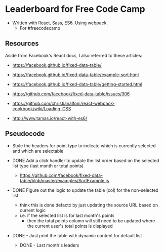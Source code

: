 # Leaderboard for Free Code Camp

* Written with React, Sass, ES6. Using webpack.
  * For #freecodecamp

## Resources

Aside from Facebook's React docs, I also referred to these articles:

* https://facebook.github.io/fixed-data-table/
* https://facebook.github.io/fixed-data-table/example-sort.html
* https://facebook.github.io/fixed-data-table/getting-started.html

* https://github.com/facebook/fixed-data-table/issues/306
* https://github.com/christianalfoni/react-webpack-cookbook/wiki/Loading-CSS
* http://www.tamas.io/react-with-es6/

## Pseudocode

* Style the headers for point type to indicate which is currently selected and which are selectable

* DONE Add a click handler to update the list order based on the selected list type (last month or total points)
  * https://github.com/facebook/fixed-data-table/blob/master/examples/SortExample.js

* DONE Figure out the logic to update the table (col) for the non-selected list
  * think this is done defacto by just updating the source URL based on current logic
  * i.e. if the selected list is for last month's points
    * then the total points column will still need to be updated where the current user's total points is displayed

* DONE - Just print the table with dynamic content for default list
  * DONE - Last month's leaders